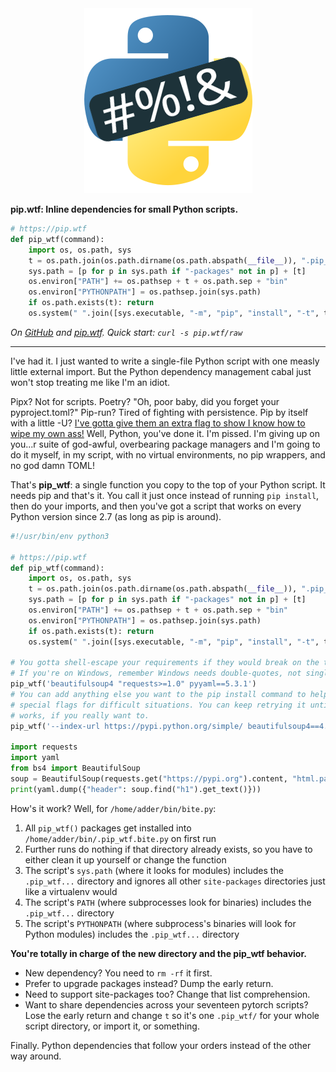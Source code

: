 <center><img src="/favicon.png"></center>

**pip.wtf: Inline dependencies for small Python scripts.**

<!-- MARKDOWN-AUTO-DOCS:START (CODE:src=./pip_wtf.py&lines=3-11) -->
<!-- The below code snippet is automatically added from ./pip_wtf.py -->
```py
# https://pip.wtf
def pip_wtf(command):
    import os, os.path, sys
    t = os.path.join(os.path.dirname(os.path.abspath(__file__)), ".pip_wtf." + os.path.basename(__file__))
    sys.path = [p for p in sys.path if "-packages" not in p] + [t]
    os.environ["PATH"] += os.pathsep + t + os.path.sep + "bin"
    os.environ["PYTHONPATH"] = os.pathsep.join(sys.path)
    if os.path.exists(t): return
    os.system(" ".join([sys.executable, "-m", "pip", "install", "-t", t, command]))
```
<!-- MARKDOWN-AUTO-DOCS:END -->

*On [GitHub](https://github.com/sabslikesobs/pip.wtf) and [pip.wtf](https://pip.wtf). Quick start: `curl -s pip.wtf/raw`*

* * *

I've had it. I just wanted to write a single-file Python script with one measly little external import. But the Python dependency management cabal just won't stop treating me like I'm an idiot.

Pipx? Not for scripts. Poetry? "Oh, poor baby, did you forget your pyproject.toml?" Pip-run? Tired of fighting with persistence. Pip by itself with a little -U? [I've gotta give them an extra flag to show I know how to wipe my own ass!](https://peps.python.org/pep-0668/) Well, Python, you've done it. I'm pissed. I'm giving up on you...r suite of god-awful, overbearing package managers and I'm going to do it myself, in my script, with no virtual environments, no pip wrappers, and no god damn TOML!

That's **pip_wtf**: a single function you copy to the top of your Python
script. It needs pip and that's it. You call it just once instead of running
`pip install`, then do your imports, and then you've got a script that works on
every Python version since 2.7 (as long as pip is around).

<!-- MARKDOWN-AUTO-DOCS:START (CODE:src=./pip_wtf.py) -->
<!-- The below code snippet is automatically added from ./pip_wtf.py -->
```py
#!/usr/bin/env python3

# https://pip.wtf
def pip_wtf(command):
    import os, os.path, sys
    t = os.path.join(os.path.dirname(os.path.abspath(__file__)), ".pip_wtf." + os.path.basename(__file__))
    sys.path = [p for p in sys.path if "-packages" not in p] + [t]
    os.environ["PATH"] += os.pathsep + t + os.path.sep + "bin"
    os.environ["PYTHONPATH"] = os.pathsep.join(sys.path)
    if os.path.exists(t): return
    os.system(" ".join([sys.executable, "-m", "pip", "install", "-t", t, command]))

# You gotta shell-escape your requirements if they would break on the terminal.
# If you're on Windows, remember Windows needs double-quotes, not single.
pip_wtf('beautifulsoup4 "requests>=1.0" pyyaml==5.3.1')
# You can add anything else you want to the pip install command to help add
# special flags for difficult situations. You can keep retrying it until it
# works, if you really want to.
pip_wtf('--index-url https://pypi.python.org/simple/ beautifulsoup4==4.2.1 requests==2.13.0 pyyaml==3.10 urllib3==2.0.5')

import requests
import yaml
from bs4 import BeautifulSoup
soup = BeautifulSoup(requests.get("https://pypi.org").content, "html.parser")
print(yaml.dump({"header": soup.find("h1").get_text()}))
```
<!-- MARKDOWN-AUTO-DOCS:END -->

How's it work? Well, for `/home/adder/bin/bite.py`:

1. All `pip_wtf()` packages get installed into `/home/adder/bin/.pip_wtf.bite.py` on first run
2. Further runs do nothing if that directory already exists, so you have to either clean it up yourself or change the function
3. The script's `sys.path` (where it looks for modules) includes the `.pip_wtf...` directory and ignores all other `site-packages` directories just like a virtualenv would
4. The script's `PATH` (where subprocesses look for binaries) includes the `.pip_wtf...` directory
5. The script's `PYTHONPATH` (where subprocess's binaries will look for Python modules) includes the `.pip_wtf...` directory

**You're totally in charge of the new directory and the pip_wtf behavior.**

- New dependency? You need to `rm -rf` it first.
- Prefer to upgrade packages instead? Dump the early return.
- Need to support site-packages too? Change that list comprehension.
- Want to share dependencies across your seventeen pytorch scripts? Lose the early return and change `t` so it's one `.pip_wtf/` for your whole script directory, or import it, or something.

Finally. Python dependencies that follow your orders instead of the other way around.

